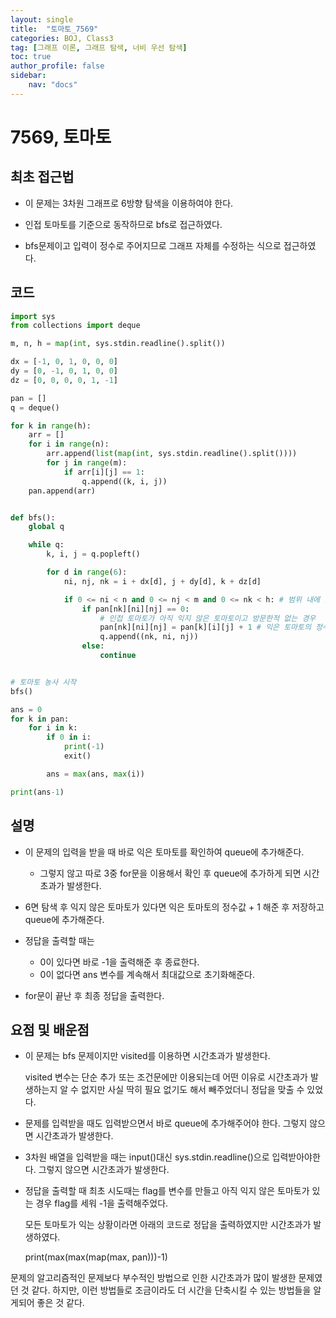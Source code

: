```yaml
---
layout: single
title:  "토마토_7569"
categories: BOJ, Class3
tag: [그래프 이론, 그래프 탐색, 너비 우선 탐색]
toc: true
author_profile: false
sidebar: 
    nav: "docs"
---
```


# 7569, 토마토

## 최초 접근법

- 이 문제는 3차원 그래프로 6방향 탐색을 이용하여야 한다. 

- 인접 토마토를 기준으로 동작하므로 bfs로 접근하였다. 

- bfs문제이고 입력이 정수로 주어지므로 그래프 자체를 수정하는 식으로 접근하였다. 

## 코드

```python
import sys
from collections import deque

m, n, h = map(int, sys.stdin.readline().split())

dx = [-1, 0, 1, 0, 0, 0]
dy = [0, -1, 0, 1, 0, 0]
dz = [0, 0, 0, 0, 1, -1]

pan = []
q = deque()

for k in range(h):
    arr = []
    for i in range(n):
        arr.append(list(map(int, sys.stdin.readline().split())))
        for j in range(m):
            if arr[i][j] == 1:
                q.append((k, i, j))
    pan.append(arr)


def bfs():
    global q

    while q:
        k, i, j = q.popleft()

        for d in range(6):
            ni, nj, nk = i + dx[d], j + dy[d], k + dz[d]

            if 0 <= ni < n and 0 <= nj < m and 0 <= nk < h: # 범위 내에 있는 경우
                if pan[nk][ni][nj] == 0:
                    # 인접 토마토가 아직 익지 않은 토마토이고 방문한적 없는 경우
                    pan[nk][ni][nj] = pan[k][i][j] + 1 # 익은 토마토의 정수 값 + 1
                    q.append((nk, ni, nj))
                else:
                    continue


# 토마토 농사 시작
bfs()

ans = 0
for k in pan:
    for i in k:
        if 0 in i:
            print(-1)
            exit()

        ans = max(ans, max(i))

print(ans-1)
```

## 설명

- 이 문제의 입력을 받을 때 바로 익은 토마토를 확인하여 queue에 추가해준다. 
  - 그렇지 않고 따로 3중 for문을 이용해서 확인 후 queue에 추가하게 되면 시간초과가 발생한다.

- 6면 탐색 후 익지 않은 토마토가 있다면 익은 토마토의 정수값 + 1 해준 후 저장하고 queue에 추가해준다. 
- 정답을 출력할 때는
  -  0이 있다면 바로 -1을 출력해준 후 종료한다.
  - 0이 없다면 ans 변수를 계속해서 최대값으로 초기화해준다. 

- for문이 끝난 후 최종 정답을 출력한다.

## 요점 및 배운점

- 이 문제는 bfs 문제이지만 visited를 이용하면 시간초과가 발생한다. 

  visited 변수는 단순 추가 또는 조건문에만 이용되는데 어떤 이유로 시간초과가 발생하는지 알 수 없지만 사실 딱히 필요 없기도 해서 빼주었더니 정답을 맞출 수 있었다. 

- 문제를 입력받을 때도 입력받으면서 바로 queue에 추가해주어야 한다. 그렇지 않으면 시간초과가 발생한다. 

- 3차원 배열을 입력받을 때는 input()대신 sys.stdin.readline()으로 입력받아야한다. 그렇지 않으면 시간초과가 발생한다. 

- 정답을 출력할 때 최초 시도때는 flag를 변수를 만들고 아직 익지 않은 토마토가 있는 경우 flag를 세워 -1을 출력해주었다. 

  모든 토마토가 익는 상황이라면 아래의 코드로 정답을 출력하였지만 시간초과가 발생하였다. 

  print(max(max(map(max, pan)))-1) 



문제의 알고리즘적인 문제보다 부수적인 방법으로 인한 시간초과가 많이 발생한 문제였던 것 같다. 하지만, 이런 방법들로 조금이라도 더 시간을 단축시킬 수 있는 방법들을 알게되어 좋은 것 같다. 
